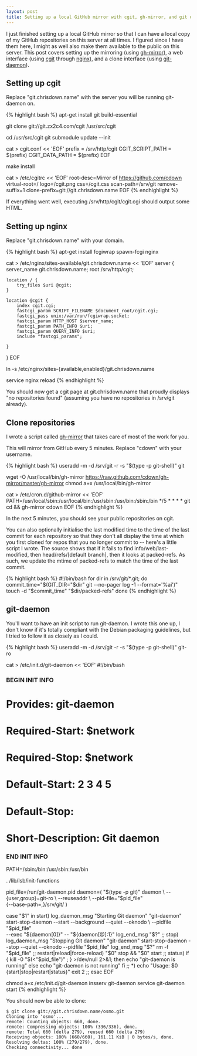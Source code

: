 ```yaml
---
layout: post
title: Setting up a local GitHub mirror with cgit, gh-mirror, and git daemon
---
```


I just finished setting up a local GitHub mirror so that I can have a local
copy of my GitHub repositories on this server at all times. I figured since I
have them here, I might as well also make them available to the public on this
server. This post covers setting up the mirroring (using
[gh-mirror][gh-mirror]), a web interface (using [cgit][cgit] through
[nginx][nginx]), and a clone interface (using [git-daemon][git-daemon]).

## Setting up cgit

Replace "git.chrisdown.name" with the server you will be running git-daemon on.

{% highlight bash %}
apt-get install git build-essential

git clone git://git.zx2c4.com/cgit /usr/src/cgit

cd /usr/src/cgit
git submodule update --init

cat > cgit.conf << 'EOF'
prefix = /srv/http/cgit
CGIT_SCRIPT_PATH = $(prefix)
CGIT_DATA_PATH = $(prefix)
EOF

make install

cat > /etc/cgitrc << 'EOF'
root-desc=Mirror of https://github.com/cdown
virtual-root=/
logo=/cgit.png
css=/cgit.css
scan-path=/srv/git
remove-suffix=1
clone-prefix=git://git.chrisdown.name
EOF
{% endhighlight %}

If everything went well, executing /srv/http/cgit/cgit.cgi should output some
HTML.

## Setting up nginx

Replace "git.chrisdown.name" with your domain.

{% highlight bash %}
apt-get install fcgiwrap spawn-fcgi nginx

cat > /etc/nginx/sites-available/git.chrisdown.name << 'EOF'
server {
    server_name git.chrisdown.name;
    root /srv/http/cgit;

    location / {
        try_files $uri @cgit;
    }

    location @cgit {
        index cgit.cgi;
        fastcgi_param SCRIPT_FILENAME $document_root/cgit.cgi;
        fastcgi_pass unix:/var/run/fcgiwrap.socket;
        fastcgi_param HTTP_HOST $server_name;
        fastcgi_param PATH_INFO $uri;
        fastcgi_param QUERY_INFO $uri;
        include "fastcgi_params";

    }
}
EOF

ln -s /etc/nginx/sites-{available,enabled}/git.chrisdown.name

service nginx reload
{% endhighlight %}

You should now get a cgit page at git.chrisdown.name that proudly displays "no
repositories found" (assuming you have no repositories in /srv/git already).

## Clone repositories

I wrote a script called [gh-mirror][gh-mirror] that takes care of most of the
work for you.

This will mirror from GitHub every 5 minutes. Replace "cdown" with your
username.

{% highlight bash %}
useradd -m -d /srv/git -r -s "$(type -p git-shell)" git

wget -O /usr/local/bin/gh-mirror https://raw.github.com/cdown/gh-mirror/master/gh-mirror
chmod a+x /usr/local/bin/gh-mirror

cat > /etc/cron.d/github-mirror << 'EOF'
PATH=/usr/local/sbin:/usr/local/bin:/usr/sbin:/usr/bin:/sbin:/bin
*/5 * * * * git cd && gh-mirror cdown
EOF
{% endhighlight %}

In the next 5 minutes, you should see your public repositories on cgit.

You can also optionally initialise the last modified time to the time of the
last commit for each repository so that they don't all display the time at
which you first cloned for repos that you no longer commit to -- here's a
little script I wrote. The source shows that if it fails to find
info/web/last-modified, then head/refs/\[default branch\], then it looks at
packed-refs. As such, we update the mtime of packed-refs to match the time of
the last commit.

{% highlight bash %}
#!/bin/bash
for dir in /srv/git/*.git; do
    commit_time="$(GIT_DIR="$dir" git --no-pager log -1 --format='%ai')"
    touch -d "$commit_time" "$dir/packed-refs"
done
{% endhighlight %}

## git-daemon

You'll want to have an init script to run git-daemon. I wrote this one up, I
don't know if it's totally compliant with the Debian packaging guidelines, but
I tried to follow it as closely as I could.

{% highlight bash %}
useradd -m -d /srv/git -r -s "$(type -p git-shell)" git-ro

cat > /etc/init.d/git-daemon << 'EOF'
#!/bin/bash

### BEGIN INIT INFO
# Provides:        git-daemon
# Required-Start:  $network
# Required-Stop:   $network
# Default-Start:   2 3 4 5
# Default-Stop:
# Short-Description: Git daemon
### END INIT INFO

PATH=/sbin:/bin:/usr/sbin:/usr/bin

. /lib/lsb/init-functions

pid_file=/run/git-daemon.pid
daemon=(
    "$(type -p git)" daemon \
        --{user,group}=git-ro \
        --reuseaddr \
        --pid-file="$pid_file" \
        {--base-path=,}/srv/git/
)

case "$1" in
    start)
        log_daemon_msg "Starting Git daemon" "git-daemon"
        start-stop-daemon --start --background --quiet --oknodo \
            --pidfile "$pid_file" \
            --exec "${daemon[0]}" -- "${daemon[@]:1}"
        log_end_msg "$?"
        ;;
    stop)
        log_daemon_msg "Stopping Git daemon" "git-daemon"
        start-stop-daemon --stop --quiet --oknodo --pidfile "$pid_file"
        log_end_msg "$?"
        rm -f "$pid_file"
        ;;
    restart|reload|force-reload)
        "$0" stop && "$0" start
        ;;
    status)
        if { kill -0 "$(<"$pid_file")" ; } >/dev/null 2>&1; then
            echo "git-daemon is running"
        else
            echo "git-daemon is not running"
        fi
        ;;
    *)
        echo "Usage: $0 {start|stop|restart|status}"
        exit 2
        ;;
esac
EOF

chmod a+x /etc/init.d/git-daemon
insserv git-daemon
service git-daemon start
{% endhighlight %}

You should now be able to clone:

    $ git clone git://git.chrisdown.name/osmo.git
    Cloning into 'osmo'...
    remote: Counting objects: 660, done.
    remote: Compressing objects: 100% (336/336), done.
    remote: Total 660 (delta 279), reused 660 (delta 279)
    Receiving objects: 100% (660/660), 161.11 KiB | 0 bytes/s, done.
    Resolving deltas: 100% (279/279), done.
    Checking connectivity... done

[gh-mirror]:  https://github.com/cdown/gh-mirror
[cgit]:       http://git.zx2c4.com/cgit/
[git-daemon]: http://git-scm.com/book/en/Git-on-the-Server-Git-Daemon
[nginx]:      http://nginx.org
